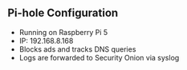 ## Pi-hole Configuration

- Running on Raspberry Pi 5
- IP: 192.168.8.168
- Blocks ads and tracks DNS queries
- Logs are forwarded to Security Onion via syslog